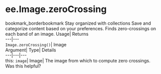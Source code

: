  
#  ee.Image.zeroCrossing
bookmark_borderbookmark Stay organized with collections  Save and categorize content based on your preferences.
Finds zero-crossings on each band of an image. 
Usage| Returns  
---|---  
`Image.zeroCrossing()`| Image  
Argument| Type| Details  
---|---|---  
this: `image`| Image| The image from which to compute zero crossings.  
Was this helpful?
